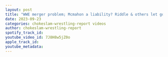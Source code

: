 ```yaml
---
layout: post
title: "WWE merger problem; Mcmahon a liability? Riddle & others let go? Is Cody ending story over? Ep #162"
date: 2023-09-23
categories: chokeslam-wrestling-report videos
author: chokeslam-wrestling-report
spotify_track_id: 
youtube_video_id: 7J8H8w5jZ0o
apple_track_id: 
youtube_metadata: 
---
```

